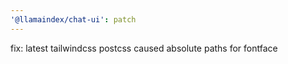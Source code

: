 ```yaml
---
'@llamaindex/chat-ui': patch
---
```


fix: latest tailwindcss postcss caused absolute paths for fontface
